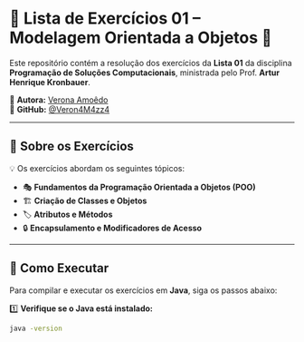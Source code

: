 # 🎀 Lista de Exercícios 01 – Modelagem Orientada a Objetos 🎀

Este repositório contém a resolução dos exercícios da **Lista 01** da disciplina **Programação de Soluções Computacionais**, ministrada pelo Prof. **Artur Henrique Kronbauer**.  

📌 **Autora:** [Verona Amoêdo](https://github.com/Veron4M4zz4)  
📌 **GitHub:** [@Veron4M4zz4](https://github.com/Veron4M4zz4)  

---

## 🌸 Sobre os Exercícios  

💡 Os exercícios abordam os seguintes tópicos:  
- 🎭 **Fundamentos da Programação Orientada a Objetos (POO)**  
- 🏗️ **Criação de Classes e Objetos**  
- 🏷️ **Atributos e Métodos**  
- 🔒 **Encapsulamento e Modificadores de Acesso**  

---

## 🚀 Como Executar  

Para compilar e executar os exercícios em **Java**, siga os passos abaixo:  

1️⃣ **Verifique se o Java está instalado:**  
```bash
java -version
